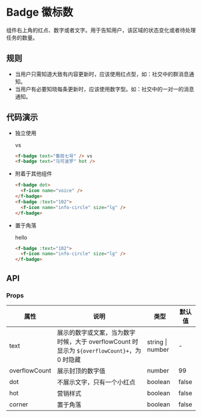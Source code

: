 # Badge 徽标数

组件右上角的红点、数字或者文字。用于告知用户，该区域的状态变化或者待处理任务的数量。

## 规则

- 当用户只需知道大致有内容更新时，应该使用红点型，如：社交中的群消息通知。
- 当用户有必要知晓每条更新时，应该使用数字型。如：社交中的一对一的消息通知。

## 代码演示

- 独立使用

    <f-badge text="鲁班七号" /> vs
    <f-badge text="马可波罗" hot />

    ```html
    <f-badge text="鲁班七号" /> vs
    <f-badge text="马可波罗" hot />
    ```

- 附着于其他组件

    <f-badge dot style="margin-right:20px;"><f-icon name="voice" /></f-badge>
    <f-badge :text="102"><f-icon name="info-circle" size="lg" /></f-badge>

    ```html
    <f-badge dot>
      <f-icon name="voice" />
    </f-badge>
    <f-badge :text="102">
      <f-icon name="info-circle" size="lg" />
    </f-badge>
    ```

- 置于角落

    <f-list><f-list-item>hello<f-badge :text="102" corner slot="extra"></f-badge></f-list-item></f-list>

    ```html
    <f-badge :text="102">
      <f-icon name="info-circle" size="lg" />
    </f-badge>
    ```

## API

### Props

属性          | 说明                                                                                      | 类型                 | 默认值
--------------|-------------------------------------------------------------------------------------------|----------------------|--------
text          | 展示的数字或文案，当为数字时候，大于 overflowCount 时显示为 `${overflowCount}+`，为 0 时隐藏 | string &vert; number | -
overflowCount | 展示封顶的数字值                                                                          | number               | 99
dot           | 不展示文字，只有一个小红点                                                                 | boolean              | false
hot           | 营销样式                                                                                  | boolean              | false
corner        | 置于角落                                                                                  | boolean              | false

